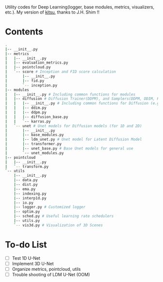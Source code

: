 Utility codes for Deep Learning(logger, base modules, metrics, visualizers, etc.).
My version of [kitsu](https://github.com/Kitsunetic/kitsu), thanks to J.H. Shim !!

# Contents

```bash
.
|-- __init__.py
|-- metrics
|   |-- __init__.py
|   |-- evaluation_metrics.py
|   |-- pointcloud.py
|   `-- score # Inception and FID score calculation
|       |-- __init__.py
|       |-- fid.py
|       `-- inception.py
|-- modules
|   |-- __init__.py # Including common functions for modules
|   |-- diffusion # Diffusion Trainer(DDPM), and Samplers(DDPM, DDIM, Karras)
|   |   |-- __init__.py # Including common functions for Diffusion (e.g. get_betas())
|   |   |-- ddim.py
|   |   |-- ddpm.py
|   |   |-- diffusion_base.py
|   |   `-- karras.py
|   `-- unet # Unet models for Diffusion models (for 1D and 2D)
|       |-- __init__.py
|       |-- base_modules.py
|       |-- ldm_unet.py # Unet model for Latent Diffusion Model
|       |-- transformer.py
|       |-- unet_base.py # Base Unet models for general use
|       `-- unet_modules.py
|-- pointcloud
|   |-- __init__.py
|   `-- transform.py
`-- utils
    |-- __init__.py
    |-- data.py
    |-- dist.py
    |-- ema.py
    |-- indexing.py
    |-- interp1d.py
    |-- io.py
    |-- logger.py # Customized logger
    |-- optim.py
    |-- sched.py # Useful learning rate schedulers
    |-- utils.py
    `-- vis3d.py # Visualization of 3D Scenes
```


# To-do List

- [ ] Test 1D U-Net
- [ ] Implement 3D U-Net
- [ ] Organize metrics, pointcloud, utils
- [ ] Trouble shooting of LDM U-Net (OOM)